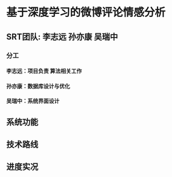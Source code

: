 # 基于深度学习的微博评论情感分析
##  SRT团队: 李志远 孙亦康 吴瑞中
### 分工
#### 李志远：项目负责 算法相关工作 
#### 孙亦康：数据库设计与优化 
#### 吴瑞中：系统界面设计 
## 系统功能
## 技术路线
## 进度实况
